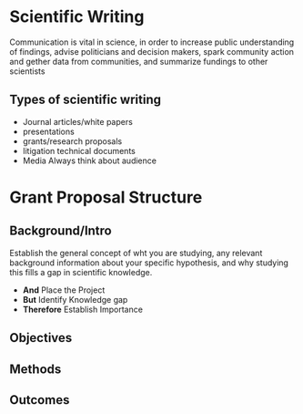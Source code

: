 # Scientific Writing
Communication is vital in science, in order to increase public understanding of findings, advise politicians and decision makers, spark community action and gether data from communities, and summarize fundings to other scientists

## Types of scientific writing
- Journal articles/white papers
- presentations
- grants/research proposals
- litigation technical documents
- Media
Always think about audience

# Grant Proposal Structure
## Background/Intro
Establish the general concept of wht you are studying, any relevant background information about your specific hypothesis, and why studying this fills a gap in scientific knowledge.

- **And** Place the Project
- **But** Identify Knowledge gap
- **Therefore** Establish Importance
## Objectives

## Methods

## Outcomes
